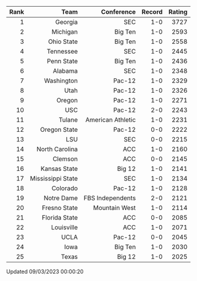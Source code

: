 | Rank  | Team                 | Conference           | Record   | Rating |
| ---:  | ---:                 | ---:                 | ---:     | ---:   |
| 1     | Georgia              | SEC                  | 1-0      | 3727   |
| 2     | Michigan             | Big Ten              | 1-0      | 2593   |
| 3     | Ohio State           | Big Ten              | 1-0      | 2558   |
| 4     | Tennessee            | SEC                  | 1-0      | 2445   |
| 5     | Penn State           | Big Ten              | 1-0      | 2436   |
| 6     | Alabama              | SEC                  | 1-0      | 2348   |
| 7     | Washington           | Pac-12               | 1-0      | 2329   |
| 8     | Utah                 | Pac-12               | 1-0      | 2326   |
| 9     | Oregon               | Pac-12               | 1-0      | 2271   |
| 10    | USC                  | Pac-12               | 2-0      | 2243   |
| 11    | Tulane               | American Athletic    | 1-0      | 2231   |
| 12    | Oregon State         | Pac-12               | 0-0      | 2222   |
| 13    | LSU                  | SEC                  | 0-0      | 2215   |
| 14    | North Carolina       | ACC                  | 1-0      | 2160   |
| 15    | Clemson              | ACC                  | 0-0      | 2145   |
| 16    | Kansas State         | Big 12               | 1-0      | 2141   |
| 17    | Mississippi State    | SEC                  | 1-0      | 2134   |
| 18    | Colorado             | Pac-12               | 1-0      | 2128   |
| 19    | Notre Dame           | FBS Independents     | 2-0      | 2121   |
| 20    | Fresno State         | Mountain West        | 1-0      | 2114   |
| 21    | Florida State        | ACC                  | 0-0      | 2085   |
| 22    | Louisville           | ACC                  | 1-0      | 2071   |
| 23    | UCLA                 | Pac-12               | 0-0      | 2045   |
| 24    | Iowa                 | Big Ten              | 1-0      | 2030   |
| 25    | Texas                | Big 12               | 1-0      | 2025   |

Updated 09/03/2023 00:00:20
